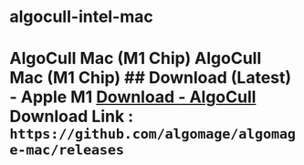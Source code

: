 # algocull-intel-mac
# AlgoCull Mac (M1 Chip) AlgoCull Mac (M1 Chip)  ## Download (Latest) - Apple M1 [Download - AlgoCull](https://github.com/algomage/algomage-mac/releases "Download (Latest) - Apple M1")  Download Link : `https://github.com/algomage/algomage-mac/releases` 
